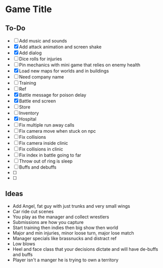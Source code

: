 # Game Title

## To-Do
- [ ] Add music and sounds
- [x] Add attack animation and screen shake
- [x] Add dialog
- [ ] Dice rolls for injuries
- [ ] Pin mechanics with mini game that relies on enemy health
- [x] Load new maps for worlds and in buildings
- [ ] Need company name
- [ ] Training
- [ ] Ref
- [X] Battle message for poison delay
- [X] Battle end screen
- [ ] Store
- [ ] Inventory
- [X] Hospital
- [ ] Fix multiple run away calls
- [ ] Fix camera move when stuck on npc
- [ ] Fix collisions
- [ ] Fix camera inside clinic
- [ ] Fix collisions in clinic
- [ ] Fix index in battle going to far
- [ ] Throw out of ring is sleep
- [ ] Buffs and debuffs
- [ ]
- [ ]


## Ideas

- Add Angel, fat guy with just trunks and very small wings
- Car ride cut scenes
- You play as the manager and collect wrestlers
- Submissions are how you capture
- Start training then indies then big show then world
- Major and min injuries, minor loose turn, major lose match
- Manager specials like brassnucks and distract ref
- Low blows
- Heel and face class that your decisions dictate and will have de-buffs and buffs
- Player isn't a manger he is trying to own a territory
